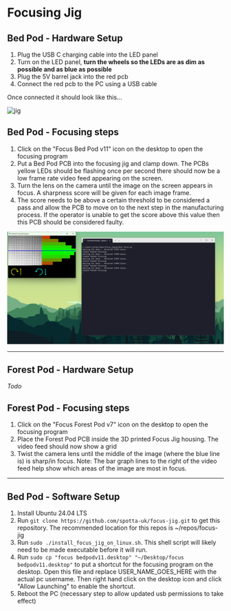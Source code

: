 # Focusing Jig

## Bed Pod - Hardware Setup
1. Plug the USB C charging cable into the LED panel
2. Turn on the LED panel, **turn the wheels so the LEDs are as dim as possible and as blue as possible**
3. Plug the 5V barrel jack into the red pcb
4. Connect the red pcb to the PC using a USB cable

Once connected it should look like this...

![jig](documentation/imgs/jig.png)


## Bed Pod - Focusing steps
1. Click on the "Focus Bed Pod v11" icon on the desktop to open the focusing program
2. Put a Bed Pod PCB into the focusing jig and clamp down. The PCBs yellow LEDs should be flashing once per second 
   there should now be a low frame rate video feed appearing on the screen.
2. Turn the lens on the camera until the image on the screen appears in focus. A sharpness score will be given for each 
   image frame.
3. The score needs to be above a certain threshold to be considered a pass and allow the PCB to move on to the next
   step in the manufacturing process. If the operator is unable to get the score above this value then this PCB should
   be considered faulty.

![passed focusing](documentation/imgs/passed_focusing.png)

-----------------------------------------------------------------------------------------------------

## Forest Pod - Hardware Setup
_Todo_

## Forest Pod - Focusing steps
1. Click on the "Focus Forest Pod v7" icon on the desktop to open the focusing program
2. Place the Forest Pod PCB inside the 3D printed Focus Jig housing. The video feed should now show a grid
3. Twist the camera lens until the middle of the image (where the blue line is) is sharp/in focus. Note: The bar graph
lines to the right of the video feed help show which areas of the image are most in focus.

-----------------------------------------------------------------------------------------------------

## Bed Pod - Software Setup

1. Install Ubuntu 24.04 LTS
2. Run `git clone https://github.com/spotta-uk/focus-jig.git` to get this repository. The recommended location for this
repos is ~/repos/focus-jig
3. Run `sudo ./install_focus_jig_on_linux.sh`. This shell script will likely need to be made executable before it will run.
4. Run `sudo cp "focus bedpodv11.desktop" "~/Desktop/focus bedpodv11.desktop"` to put a shortcut for the focusing program
on the desktop. Open this file and replace USER_NAME_GOES_HERE with the actual pc username. Then right hand click on the
desktop icon and click "Allow Launching" to enable the shortcut.
5. Reboot the PC (necessary step to allow updated usb permissions to take effect)

